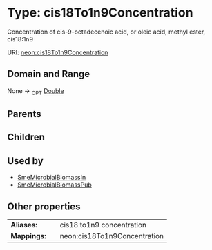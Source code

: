 
# Type: cis18To1n9Concentration


Concentration of cis-9-octadecenoic acid, or oleic acid, methyl ester, cis18:1n9

URI: [neon:cis18To1n9Concentration](https://data.neonscience.org/cis18To1n9Concentration)


## Domain and Range

None ->  <sub>OPT</sub> [Double](types/Double.md)

## Parents


## Children


## Used by

 * [SmeMicrobialBiomassIn](SmeMicrobialBiomassIn.md)
 * [SmeMicrobialBiomassPub](SmeMicrobialBiomassPub.md)

## Other properties

|  |  |  |
| --- | --- | --- |
| **Aliases:** | | cis18 to1n9 concentration |
| **Mappings:** | | neon:cis18To1n9Concentration |

